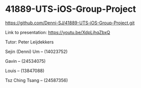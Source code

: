 # 41889-UTS-iOS-Group-Project
https://github.com/Denni-SJ/41889-UTS-iOS-Group-Project.git

Link to presentation: https://youtu.be/XdpLjhqZbxQ

Tutor: Peter Leijdekkers

Sejin (Denni) Um – (14023752)

Gavin – (24534075)

Louis – (13847088)

Tsz Ching Tsang – (24587356)

